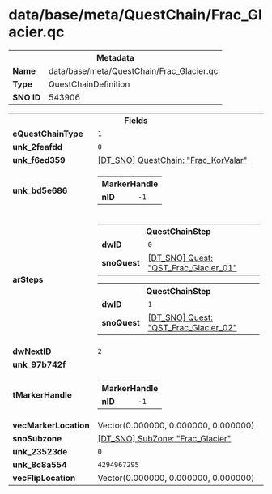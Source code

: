 <h1>data/base/meta/QuestChain/Frac_Glacier.qc</h1><table><tr><th colspan="100%">Metadata</th></tr><tr><td><b>Name</b></td><td>data/base/meta/QuestChain/Frac_Glacier.qc</td></tr><tr><td><b>Type</b></td><td>QuestChainDefinition</td></tr><tr><td><b>SNO ID</b></td><td>543906</td></tr></table>

<table><tr><th colspan="100%">Fields</th></tr><tr><td><b>eQuestChainType</b></td><td><code>1</code></td></tr><tr><td><b>unk_2feafdd</b></td><td><code>0</code></td></tr><tr><td><b>unk_f6ed359</b></td><td><a href="Frac_KorValar.qc.md">[DT_SNO] QuestChain: "Frac_KorValar"</a>
</td></tr><tr><td><b>unk_bd5e686</b></td><td><table><tr><th colspan="100%">MarkerHandle</th></tr><tr><td><b>nID</b></td><td><code>-1</code></td></tr></table>

</td></tr><tr><td><b>arSteps</b></td><td><table><tr><th colspan="100%">QuestChainStep</th></tr><tr><td><b>dwID</b></td><td><code>0</code></td></tr><tr><td><b>snoQuest</b></td><td><a href="..\Quest\QST_Frac_Glacier_01.qst.md">[DT_SNO] Quest: "QST_Frac_Glacier_01"</a></td></tr></table>


<table><tr><th colspan="100%">QuestChainStep</th></tr><tr><td><b>dwID</b></td><td><code>1</code></td></tr><tr><td><b>snoQuest</b></td><td><a href="..\Quest\QST_Frac_Glacier_02.qst.md">[DT_SNO] Quest: "QST_Frac_Glacier_02"</a></td></tr></table>


</td></tr><tr><td><b>dwNextID</b></td><td><code>2</code></td></tr><tr><td><b>unk_97b742f</b></td><td></td></tr><tr><td><b>tMarkerHandle</b></td><td><table><tr><th colspan="100%">MarkerHandle</th></tr><tr><td><b>nID</b></td><td><code>-1</code></td></tr></table>

</td></tr><tr><td><b>vecMarkerLocation</b></td><td>Vector(0.000000, 0.000000, 0.000000)</td></tr><tr><td><b>snoSubzone</b></td><td><a href="..\Subzone\Frac_Glacier.sbz.md">[DT_SNO] SubZone: "Frac_Glacier"</a></td></tr><tr><td><b>unk_23523de</b></td><td><code>0</code></td></tr><tr><td><b>unk_8c8a554</b></td><td><code>4294967295</code></td></tr><tr><td><b>vecFlipLocation</b></td><td>Vector(0.000000, 0.000000, 0.000000)</td></tr></table>

